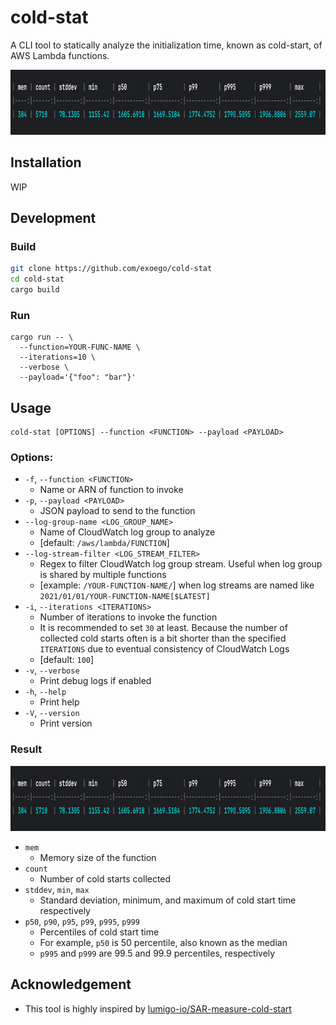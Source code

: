 # cold-stat

A CLI tool to statically analyze the initialization time, known as cold-start, of AWS Lambda functions.

<img src="https://raw.githubusercontent.com/exoego/cold-stat/main/doc/img.png" width="855" height="104" />

## Installation

WIP

## Development 

### Build

```bash
git clone https://github.com/exoego/cold-stat
cd cold-stat
cargo build
```

### Run

```baash
cargo run -- \
  --function=YOUR-FUNC-NAME \
  --iterations=10 \
  --verbose \
  --payload='{"foo": "bar"}'
```

## Usage

```
cold-stat [OPTIONS] --function <FUNCTION> --payload <PAYLOAD>
```

### Options:
-  `-f`, `--function <FUNCTION>`
    - Name or ARN of function to invoke
-  `-p`, `--payload <PAYLOAD>`
    - JSON payload to send to the function
-  `--log-group-name <LOG_GROUP_NAME>`
    - Name of CloudWatch log group to analyze
    - [default: `/aws/lambda/FUNCTION`]
-  `--log-stream-filter <LOG_STREAM_FILTER>`
    - Regex to filter CloudWatch log group stream. Useful when log group is shared by multiple functions
    - [example: `/YOUR-FUNCTION-NAME/`] when log streams are named like `2021/01/01/YOUR-FUNCTION-NAME[$LATEST]`
-  `-i`, `--iterations <ITERATIONS>`
    - Number of iterations to invoke the function
    - It is recommended to set `30` at least. Because the number of collected cold starts often is a bit shorter than the specified `ITERATIONS` due to eventual consistency of CloudWatch Logs
    - [default: `100`]
-  `-v`, `--verbose`
    - Print debug logs if enabled
-  `-h`, `--help`
    - Print help
-  `-V`, `--version`
    - Print version

### Result
<img src="https://raw.githubusercontent.com/exoego/cold-stat/main/doc/img.png" width="855" height="104" />

- `mem`
  - Memory size of the function 
- `count`
  - Number of cold starts collected 
- `stddev`, `min`, `max`
  - Standard deviation, minimum, and maximum of cold start time respectively
- `p50`, `p90`, `p95`, `p99`, `p995`, `p999`
  - Percentiles of cold start time
  - For example, `p50` is 50 percentile, also known as the median
  - `p995` and `p999` are 99.5 and 99.9 percentiles, respectively

## Acknowledgement

- This tool is highly inspired by [lumigo-io/SAR-measure-cold-start](https://github.com/lumigo-io/SAR-measure-cold-start)
